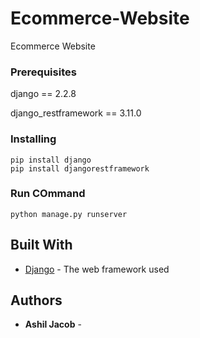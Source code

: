 # Ecommerce-Website

Ecommerce Website

### Prerequisites

django == 2.2.8

django_restframework == 3.11.0



### Installing


```
pip install django
pip install djangorestframework
```
### Run COmmand
```
python manage.py runserver

```
## Built With

* [Django](https://docs.djangoproject.com/en/3.0/) - The web framework used
 

## Authors

* **Ashil Jacob** - 
